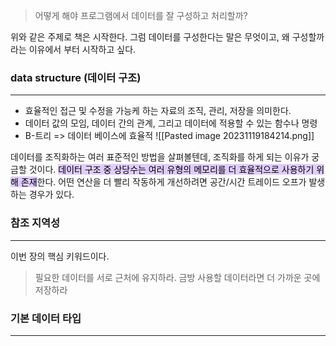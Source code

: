 > 어떻게 해야 프로그램에서 데이터를 잘 구성하고 처리할까? 

위와 같은 주제로 책은 시작한다. 그럼 데이터를 구성한다는 말은 무엇이고, 왜 구성할까라는 이유에서 부터 시작하고 싶다. 

### data structure (데이터 구조)
---
- 효율적인 접근 및 수정을 가능케 하는 자료의 조직, 관리, 저장을 의미한다. 
- 데이터 값의 모임, 데이터 간의 관계, 그리고 데이터에 적용할 수 있는 함수나 명령
- B-트리 => 데이터 베이스에 효율적
![[Pasted image 20231119184214.png]]

데이터를 조직화하는 여러 표준적인 방법을 살펴볼텐데, 조직화를 하게 되는 이유가 궁금할 것이다. <mark style="background: #D2B3FFA6;">데이터 구조 중 상당수는 여러 유형의 메모리를 더 효율적으로 사용하기 위해 존재</mark>한다. 어떤 연산을 더 빨리 작동하게 개선하려면 공간/시간 트레이드 오프가 발생하는 경우가 있다. 

### 참조 지역성
--- 
이번 장의 핵심 키워드이다.
> 필요한 데이터를 서로 근처에 유지하라. 금방 사용할 데이터라면 더 가까운 곳에 저장하라


### 기본 데이터 타입
---


